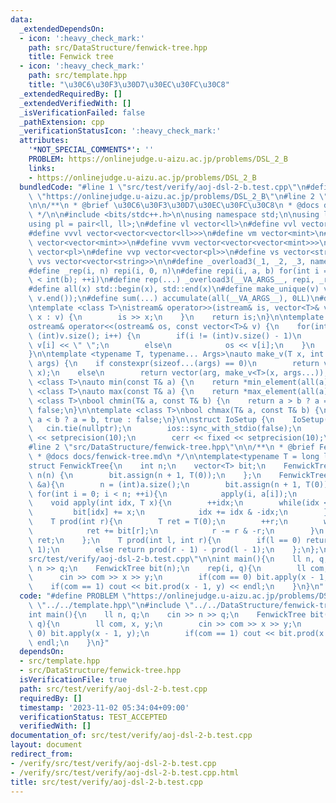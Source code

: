 ```yaml
---
data:
  _extendedDependsOn:
  - icon: ':heavy_check_mark:'
    path: src/DataStructure/fenwick-tree.hpp
    title: Fenwick tree
  - icon: ':heavy_check_mark:'
    path: src/template.hpp
    title: "\u30C6\u30F3\u30D7\u30EC\u30FC\u30C8"
  _extendedRequiredBy: []
  _extendedVerifiedWith: []
  _isVerificationFailed: false
  _pathExtension: cpp
  _verificationStatusIcon: ':heavy_check_mark:'
  attributes:
    '*NOT_SPECIAL_COMMENTS*': ''
    PROBLEM: https://onlinejudge.u-aizu.ac.jp/problems/DSL_2_B
    links:
    - https://onlinejudge.u-aizu.ac.jp/problems/DSL_2_B
  bundledCode: "#line 1 \"src/test/verify/aoj-dsl-2-b.test.cpp\"\n#define PROBLEM\
    \ \"https://onlinejudge.u-aizu.ac.jp/problems/DSL_2_B\"\n#line 2 \"src/template.hpp\"\
    \n\n/**\n * @brief \u30C6\u30F3\u30D7\u30EC\u30FC\u30C8\n * @docs docs/template.md\n\
    \ */\n\n#include <bits/stdc++.h>\n\nusing namespace std;\n\nusing ll = long long;\n\
    using pl = pair<ll, ll>;\n#define vl vector<ll>\n#define vvl vector<vector<ll>>\n\
    #define vvvl vector<vector<vector<ll>>>\n#define vm vector<mint>\n#define vvm\
    \ vector<vector<mint>>\n#define vvvm vector<vector<vector<mint>>>\n#define vp\
    \ vector<pl>\n#define vvp vector<vector<pl>>\n#define vs vector<string>\n#define\
    \ vvs vector<vector<string>>\n\n#define _overload3(_1, _2, _3, name, ...) name\n\
    #define _rep(i, n) repi(i, 0, n)\n#define repi(i, a, b) for(int i = int(a); i\
    \ < int(b); ++i)\n#define rep(...) _overload3(__VA_ARGS__, repi, _rep, )(__VA_ARGS__)\n\
    #define all(x) std::begin(x), std::end(x)\n#define make_unique(v) v.erase(unique(all(v)),\
    \ v.end());\n#define sum(...) accumulate(all(__VA_ARGS__), 0LL)\n#define inf (0x1fffffffffffffff)\n\
    \ntemplate <class T>\nistream& operator>>(istream& is, vector<T>& v) {\n    for(auto&\
    \ x : v) {\n        is >> x;\n    }\n    return is;\n}\n\ntemplate <class T>\n\
    ostream& operator<<(ostream& os, const vector<T>& v) {\n    for(int i = 0; i <\
    \ (int)v.size(); i++) {\n        if(i != (int)v.size() - 1)\n            os <<\
    \ v[i] << \" \";\n        else\n            os << v[i];\n    }\n    return os;\n\
    }\n\ntemplate <typename T, typename... Args>\nauto make_v(T x, int arg, Args...\
    \ args) {\n    if constexpr(sizeof...(args) == 0)\n        return vector<T>(arg,\
    \ x);\n    else\n        return vector(arg, make_v<T>(x, args...));\n}\n\ntemplate\
    \ <class T>\nauto min(const T& a) {\n    return *min_element(all(a));\n}\n\ntemplate\
    \ <class T>\nauto max(const T& a) {\n    return *max_element(all(a));\n}\n\ntemplate\
    \ <class T>\nbool chmin(T& a, const T& b) {\n    return a > b ? a = b, true :\
    \ false;\n}\n\ntemplate <class T>\nbool chmax(T& a, const T& b) {\n    return\
    \ a < b ? a = b, true : false;\n}\n\nstruct IoSetup {\n    IoSetup() {\n     \
    \   cin.tie(nullptr);\n        ios::sync_with_stdio(false);\n        cout << fixed\
    \ << setprecision(10);\n        cerr << fixed << setprecision(10);\n    }\n} iosetup;\n\
    #line 2 \"src/DataStructure/fenwick-tree.hpp\"\n\n/**\n * @brief Fenwick tree\n\
    \ * @docs docs/fenwick-tree.md\n */\n\ntemplate<typename T = long long int>\n\
    struct FenwickTree{\n    int n;\n    vector<T> bit;\n    FenwickTree(int n) :\
    \ n(n) {\n        bit.assign(n + 1, T(0));\n    };\n    FenwickTree(const vector<T>\
    \ &a){\n        n = (int)a.size();\n        bit.assign(n + 1, T(0));\n       \
    \ for(int i = 0; i < n; ++i){\n            apply(i, a[i]);\n        }\n    };\n\
    \    void apply(int idx, T x){\n        ++idx;\n        while(idx <= n){\n   \
    \         bit[idx] += x;\n            idx += idx & -idx;\n        }\n    };\n\
    \    T prod(int r){\n        T ret = T(0);\n        ++r;\n        while(r > 0){\n\
    \            ret += bit[r];\n            r -= r & -r;\n        }\n        return\
    \ ret;\n    };\n    T prod(int l, int r){\n        if(l == 0) return prod(r -\
    \ 1);\n        else return prod(r - 1) - prod(l - 1);\n    };\n};\n#line 4 \"\
    src/test/verify/aoj-dsl-2-b.test.cpp\"\n\nint main(){\n    ll n, q;\n    cin >>\
    \ n >> q;\n    FenwickTree bit(n);\n    rep(i, q){\n        ll com, x, y;\n  \
    \      cin >> com >> x >> y;\n        if(com == 0) bit.apply(x - 1, y);\n    \
    \    if(com == 1) cout << bit.prod(x - 1, y) << endl;\n    }\n}\n"
  code: "#define PROBLEM \"https://onlinejudge.u-aizu.ac.jp/problems/DSL_2_B\"\n#include\
    \ \"../../template.hpp\"\n#include \"../../DataStructure/fenwick-tree.hpp\"\n\n\
    int main(){\n    ll n, q;\n    cin >> n >> q;\n    FenwickTree bit(n);\n    rep(i,\
    \ q){\n        ll com, x, y;\n        cin >> com >> x >> y;\n        if(com ==\
    \ 0) bit.apply(x - 1, y);\n        if(com == 1) cout << bit.prod(x - 1, y) <<\
    \ endl;\n    }\n}"
  dependsOn:
  - src/template.hpp
  - src/DataStructure/fenwick-tree.hpp
  isVerificationFile: true
  path: src/test/verify/aoj-dsl-2-b.test.cpp
  requiredBy: []
  timestamp: '2023-11-02 05:34:04+09:00'
  verificationStatus: TEST_ACCEPTED
  verifiedWith: []
documentation_of: src/test/verify/aoj-dsl-2-b.test.cpp
layout: document
redirect_from:
- /verify/src/test/verify/aoj-dsl-2-b.test.cpp
- /verify/src/test/verify/aoj-dsl-2-b.test.cpp.html
title: src/test/verify/aoj-dsl-2-b.test.cpp
---
```

